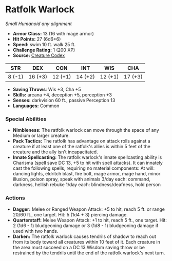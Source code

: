 # Ratfolk Warlock

*Small* *Humanoid* *any alignment*

- **Armor Class:** 13 (16 with mage armor)
- **Hit Points:** 27 (6d6+6)
- **Speed:** swim 10 ft. walk 25 ft.
- **Challenge Rating:** 1 (200 XP)
- **Source:** [Creature Codex](https://koboldpress.com/kpstore/product/creature-codex-for-5th-edition-dnd/)

| STR | DEX | CON | INT | WIS | CHA |
| --- | --- | --- | --- | --- | --- |
| 8 (-1) | 16 (+3) | 12 (+1) | 14 (+2) | 12 (+1) | 17 (+3) |

- **Saving Throws**: Wis +3, Cha +5
- **Skills:** arcana +4, deception +5, perception +3
- **Senses:** darkvision 60 ft., passive Perception 13
- **Languages:** Common
### Special Abilities
- **Nimbleness:** The ratfolk warlock can move through the space of any Medium or larger creature.
- **Pack Tactics:** The ratfolk has advantage on attack rolls against a creature if at least one of the ratfolk's allies is within 5 feet of the creature and the ally isn't incapacitated.
- **Innate Spellcasting:** The ratfolk warlock's innate spellcasting ability is Charisma (spell save DC 13, +5 to hit with spell attacks). It can innately cast the following spells, requiring no material components: At will: dancing lights, eldritch blast, fire bolt, mage armor, mage hand, minor illusion, poison spray, speak with animals 3/day each: command, darkness, hellish rebuke 1/day each: blindness/deafness, hold person
### Actions
- **Dagger:** Melee or Ranged Weapon Attack: +5 to hit, reach 5 ft. or range 20/60 ft., one target. Hit: 5 (1d4 + 3) piercing damage.
- **Quarterstaff:** Melee Weapon Attack: +1 to hit, reach 5 ft., one target. Hit: 2 (1d6 - 1) bludgeoning damage or 3 (1d8 - 1) bludgeoning damage if used with two hands.
- **Darken:** The ratfolk warlock causes tendrils of shadow to reach out from its body toward all creatures within 10 feet of it. Each creature in the area must succeed on a DC 13 Wisdom saving throw or be restrained by the tendrils until the end of the ratfolk warlock's next turn.
